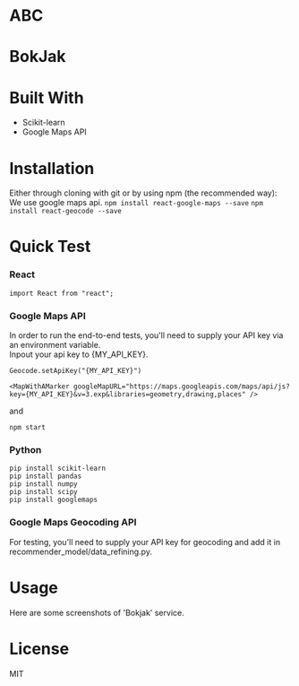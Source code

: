 # ABC

# BokJak

# Built With
* Scikit-learn
* Google Maps API

# Installation
Either through cloning with git or by using npm (the recommended way):<br/>
We use google maps api.
`npm install react-google-maps --save`
`npm install react-geocode --save`

# Quick Test
### React
```
import React from "react";
```

### Google Maps API
In order to run the end-to-end tests, you'll need to supply your API key via an environment variable.<br/>
Inpout your api key to {MY_API_KEY}.

```
Geocode.setApiKey("{MY_API_KEY}")
```

```
<MapWithAMarker googleMapURL="https://maps.googleapis.com/maps/api/js?key={MY_API_KEY}&v=3.exp&libraries=geometry,drawing,places" />
```         
 

and 

```npm start```


### Python
```
pip install scikit-learn
pip install pandas
pip install numpy
pip install scipy
pip install googlemaps
```

### Google Maps Geocoding API
For testing, you'll need to supply your API key for geocoding and add it in recommender_model/data_refining.py.


# Usage
Here are some screenshots of 'Bokjak' service.

# License
MIT
